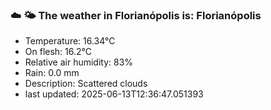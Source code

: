 ### ☁️ 🌤️  The weather in Florianópolis is: Florianópolis

- Temperature: 16.34°C
- On flesh: 16.2°C
- Relative air humidity: 83%
- Rain: 0.0 mm
- Description: Scattered clouds
- last updated: 2025-06-13T12:36:47.051393

